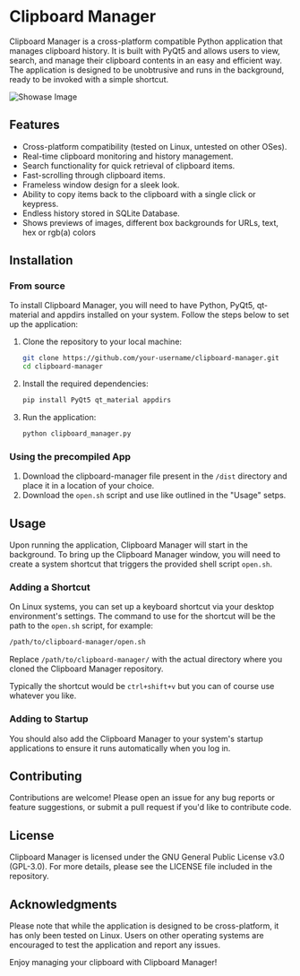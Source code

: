 # Clipboard Manager

Clipboard Manager is a cross-platform compatible Python application that manages clipboard history. It is built with PyQt5 and allows users to view, search, and manage their clipboard contents in an easy and efficient way. The application is designed to be unobtrusive and runs in the background, ready to be invoked with a simple shortcut.

![Showase Image](showcase-1.png)

## Features

- Cross-platform compatibility (tested on Linux, untested on other OSes).
- Real-time clipboard monitoring and history management.
- Search functionality for quick retrieval of clipboard items.
- Fast-scrolling through clipboard items.
- Frameless window design for a sleek look.
- Ability to copy items back to the clipboard with a single click or keypress.
- Endless history stored in  SQLite Database.
- Shows previews of images, different box backgrounds for URLs, text, hex or rgb(a) colors

## Installation

### From source

To install Clipboard Manager, you will need to have Python, PyQt5, qt-material and appdirs installed on your system. Follow the steps below to set up the application:

1. Clone the repository to your local machine:
   ```sh
   git clone https://github.com/your-username/clipboard-manager.git
   cd clipboard-manager
   ```

2. Install the required dependencies:
   ```sh
   pip install PyQt5 qt_material appdirs
   ```

3. Run the application:
   ```sh
   python clipboard_manager.py
   ```

### Using the precompiled App

1. Download the clipboard-manager file present in the `/dist` directory and place it in a location of your choice.
2. Download the `open.sh` script and use like outlined in the "Usage" setps.

## Usage

Upon running the application, Clipboard Manager will start in the background. To bring up the Clipboard Manager window, you will need to create a system shortcut that triggers the provided shell script `open.sh`.

### Adding a Shortcut

On Linux systems, you can set up a keyboard shortcut via your desktop environment's settings. The command to use for the shortcut will be the path to the `open.sh` script, for example:

```sh
/path/to/clipboard-manager/open.sh
```

Replace `/path/to/clipboard-manager/` with the actual directory where you cloned the Clipboard Manager repository.

Typically the shortcut would be `ctrl+shift+v` but you can of course use whatever you like.

### Adding to Startup

You should also add the Clipboard Manager to your system's startup applications to ensure it runs automatically when you log in.

## Contributing

Contributions are welcome! Please open an issue for any bug reports or feature suggestions, or submit a pull request if you'd like to contribute code.

## License

Clipboard Manager is licensed under the GNU General Public License v3.0 (GPL-3.0). For more details, please see the LICENSE file included in the repository.

## Acknowledgments

Please note that while the application is designed to be cross-platform, it has only been tested on Linux. Users on other operating systems are encouraged to test the application and report any issues.

Enjoy managing your clipboard with Clipboard Manager!